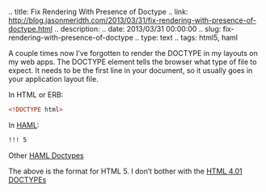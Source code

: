 .. title: Fix Rendering With Presence of Doctype
.. link: http://blog.jasonmeridth.com/2013/03/31/fix-rendering-with-presence-of-doctype.html
.. description: 
.. date: 2013/03/31 00:00:00
.. slug: fix-rendering-with-presence-of-doctype
.. type: text
.. tags: html5, haml

A couple times now I’ve forgotten to render the DOCTYPE in my layouts on my web apps. The DOCTYPE element tells the browser what type of file to expect. It needs to be the first line in your document, so it usually goes in your application layout file.

In HTML or ERB:
    
```html
<!DOCTYPE html>
```

In [HAML][1]:

```html
!!! 5
```

Other [HAML Doctypes][2]

The above is the format for HTML 5. I don’t bother with the [HTML 4.01 DOCTYPEs][3]

   [1]: http://haml.info
   [2]: http://haml.info/docs/yardoc/file.REFERENCE.html#doctype_
   [3]: http://www.w3schools.com/tags/tag_doctype.asp
  
